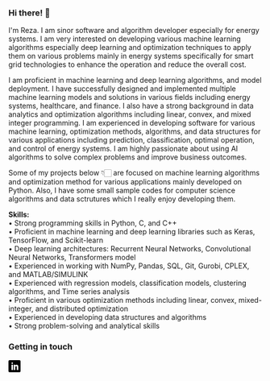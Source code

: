 ### Hi there! 👋

I'm Reza. I am sinor software and algorithm developer especially for energy systems. I am very interested on developing various machine learning algorithms especially deep learning and optimization techniques to apply them on various problems mainly in energy systems specifically for smart grid technologies to enhance the operation and reduce the overall cost. 

I am proficient in machine learning and deep learning algorithms, and model deployment. I have successfully designed and implemented multiple machine learning models and solutions in various fields including energy systems, healthcare, and finance. I also have a strong background in data analytics and optimization algorithms including linear, convex, and mixed integer programming. I am experienced in developing software for various machine learning, optimization methods, algorithms, and data structures for various applications including prediction, classification, optimal operation, and control of energy systems. I am highly passionate about using AI algorithms to solve complex problems and improve business outcomes. 

Some of my projects below 👇🏻 are focused on machine learning algorithms and optimization method for various applications mainly developed on Python. Also, I have some small sample codes for computer science algorithms and data sctrutures which I really enjoy developing them.

<strong>Skills:</strong><br>
• Strong programming skills in Python, C, and C++ <br>
• Proficient in machine learning and deep learning libraries such as Keras, TensorFlow, and Scikit-learn <br>
• Deep learning architectures: Recurrent Neural Networks, Convolutional Neural Networks, Transformers model <br>
• Experienced in working with NumPy, Pandas, SQL, Git, Gurobi, CPLEX, and MATLAB/SIMULINK <br>
• Experienced with regression models, classification models, clustering algorithms, and Time series analysis <br>
• Proficient in various optimization methods including linear, convex, mixed-integer, and distributed optimization <br>
• Experienced in developing data structures and algorithms <br>
• Strong problem-solving and analytical skills <br>

### Getting in touch

<a href="https://www.linkedin.com/in/reza-roofegarinejad/" title="Follow me on LinkedIn">
  <img
    width="24"
    alt="Follow me on LinkedIn"
    src="https://raw.githubusercontent.com//Reza-rn/Reza/master/assets/icons/linkedin.svg"
  /></a>
&nbsp;


<!-- Add website later here: [trekhleb.dev](https://trekhleb.dev)  -->
